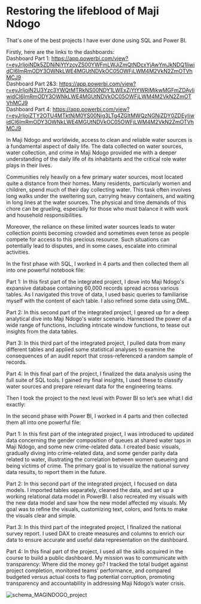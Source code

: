 # Restoring the lifeblood of Maji Ndogo

That's one of the best projects I have ever done using SQL and Power BI.

Firstly, here are the links to the dashboards: \
Dashboard Part 1: https://app.powerbi.com/view?r=eyJrIjoiNDk5ZDNiNjYtYzcyZS00YWFmLWJiZmQtNDcxYjAwYmJkNDQ1IiwidCI6ImRmODY3OWNkLWE4MGUtNDVkOC05OWFjLWM4M2VkN2ZmOTVhMCJ9  \
Dashboard Part 2&3: https://app.powerbi.com/view?r=eyJrIjoiN2U3Yzc3YWQtMTRkNS00NDY1LWExZjYtYWRiMjkwMGFmZDAyIiwidCI6ImRmODY3OWNkLWE4MGUtNDVkOC05OWFjLWM4M2VkN2ZmOTVhMCJ9  \
Dashboard Part 4: https://app.powerbi.com/view?r=eyJrIjoiZTY2OTU4MTktNjM0YS00Njg3LTg4ZGItMWQzNGNiZDY0ZDEyIiwidCI6ImRmODY3OWNkLWE4MGUtNDVkOC05OWFjLWM4M2VkN2ZmOTVhMCJ9  

In Maji Ndogo and worldwide, access to clean and reliable water sources is a fundamental aspect of daily life. The data collected on water sources, water collection, and crime in Maji Ndogo provided me with a deeper understanding of the daily life of its inhabitants and the critical role water plays in their lives.

Communities rely heavily on a few primary water sources, most located quite a distance from their homes. Many residents, particularly women and children, spend much of their day collecting water. This task often involves long walks under the sweltering sun, carrying heavy containers, and waiting in long lines at the water sources. The physical and time demands of this chore can be grueling, especially for those who must balance it with work and household responsibilities.

Moreover, the reliance on these limited water sources leads to water collection points becoming crowded and sometimes even tense as people compete for access to this precious resource. Such situations can potentially lead to disputes, and in some cases, escalate into criminal activities.

In the first phase with SQL, I worked in 4 parts and then collected them all into one powerful notebook file:

Part 1: In this first part of the integrated project, I dove into Maji Ndogo's expansive database containing 60,000 records spread across various tables. As I navigated this trove of data, I used basic queries to familiarise myself with the content of each table. I also refined some data using DML.

Part 2: In this second part of the integrated project, I geared up for a deep analytical dive into Maji Ndogo's water scenario. Harnessed the power of a wide range of functions, including intricate window functions, to tease out insights from the data tables.

Part 3: In this third part of the integrated project, I pulled data from many different tables and applied some statistical analyses to examine the consequences of an audit report that cross-referenced a random sample of records.

Part 4: In this final part of the project, I finalized the data analysis using the full suite of SQL tools. I gained my final insights, I used these to classify water sources and prepare relevant data for the engineering teams.

Then I took the project to the next level with Power BI so let’s see what I did exactly:

In the second phase with Power BI, I worked in 4 parts and then collected them all into one powerful file:

Part 1: In this first part of the integrated project, I was introduced to updated data concerning the gender composition of queues at shared water taps in Maji Ndogo, and some new crime-related data. I created basic visuals, gradually diving into crime-related data, and some gender parity data related to water, illustrating the correlation between women queueing and being victims of crime. The primary goal is to visualize the national survey data results, to report them in the future.

Part 2: In this second part of the integrated project, I focused on data models. I imported tables separately, cleaned the data, and set up a working relational data model in PowerBI. I also recreated my visuals with the new data model and saw how the new model affected my visuals. My goal was to refine the visuals, customizing text, colors, and fonts to make the visuals clear and simple.

Part 3: In this third part of the integrated project, I finalized the national survey report. I used DAX to create measures and columns to enrich our data to ensure accurate and useful data representation on the dashboard.

Part 4: In this final part of the project, I used all the skills acquired in the course to build a public dashboard. My mission was to communicate with transparency: Where did the money go? I tracked the total budget against project completion, monitored teams' performance, and compared budgeted versus actual costs to flag potential corruption, promoting transparency and accountability in addressing Maji Ndogo’s water crisis.

![schema_MAGINDOGO_project](https://github.com/MouadBAKHCHANE/Restoring-the-lifeblood-of-Maji-Ndogo/assets/142126299/b5ba899a-36de-4735-b7aa-cf4852d56508)


